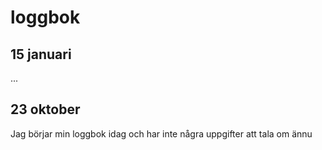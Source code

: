 loggbok
=== 
15 januari
------------
...

23 oktober
---
Jag börjar min loggbok idag och har inte några uppgifter att tala om ännu